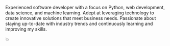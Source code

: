 Experienced software developer with a focus on Python, web development, data science, and machine learning. Adept at leveraging technology to create innovative solutions that meet business needs. Passionate about staying up-to-date with industry trends and continuously learning and improving my skills. 

:collision:



